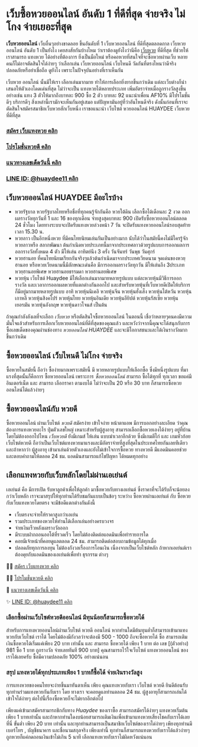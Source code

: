 # เว็บซื้อหวยออนไลน์ อันดับ 1 ที่ดีที่สุด จ่ายจริง ไม่โกง จ่ายเยอะที่สุด

 **เว็บหวยออนไลน์** เว็บอื่นๆอย่างขาดลอย ขึ้นอันดับที่ 1 เว็บหวยออนไลน์ ที่ดีที่สุดตลอดกาล
 เว็บหวยออนไลน์ อันดับ 1 เป็นยังไง เคยสงสัยกันบ้างไหม ว่าเราต้องดูยังไงว่านีคือ [เว็บหวย](https://tankhuay.com/) ที่ดีที่สุด ที่ช่วยให้เราสามารถ แทงหวย ได้อย่างที่ต้องการ ยิ่งเป็นมือใหม่ หรือคอหวยที่สนใจที่จะซื้อหวยผ่านเว็บ หลายคนก็ไม่อาจตัดสินใจได้ง่ายๆ ว่าเลือกเล่น เว็บหวยออนไลน์ เว็บไหนดี วัดกันที่ตรงไหนว่าดีจริง ปลอดภัยหรือย่าเชื่อถือ ดูยังไง เพราะในปัจจุบันอย่างที่เราเห็นกัน

เว็บหวย ออนไลน์ นั้นมีให้เรา เลือกเล่นมากมาย ทำให้การเลือกยิ่งยากขึ้นกว่าเดิม แต่ละเว็บต่างก็นำเสนอให้ตัวเองโดดเด่นที่สุด ไม่ว่าจะเป็น แทงหวยได้หลายประเภท เพิ่มอัตราจ่ายเมื่อถูกรางวัลสูงขึ้นอย่างเช่น แทง 3 ตัวให้มากถึงบาทละ 900 ซื้อ 2 ตัว บาทละ 92 แนะนำเพื่อน AF10% มีโปรโมชั่นดีๆ บริการดีๆ สิ่งเหล่านี้เรามักจะเห็นกันอยู่เสมอ แต่ปัญหามันอยู่ที่ว่าอันไหนดีจริง ดังนั้นก่อนที่เราจะตัดสินใจสมัครสมาชิกเว็บหวยสักเว็บหนึ่ง เราขอแนะนำ เว็บไซต์ หวยออนไลน์ HUAYDEE เว็บหวย ที่ดีที่สุด

###  [สมัคร เว็บแทงหวย คลิก](https://play.huaydee.net/auth/registration "สมัครเว็บแทงหวย")

###  [โปรโมชั่นหวยดี คลิก](https://huaydee.net/home/promotion/)

###  [แนวทางเลขเด็ดวันนี้ คลิก](https://tankhuay.com/)

###  [LINE ID: @huaydee11 คลิก](https://lin.ee/R6yoIsW)

## เว็บหวยออนไลน์ HUAYDEE มีอะไรบ้าง
- หวยรัฐบาล หวยรัฐบาลไทยหรือชื่อที่ทุกคนรู้จักกันคือ หวยใต้ดิน เลือกซื้อได้เดือนละ 2 งวด ออกผลรางวัลทุกวันที่ 1 และ 16 ของทุกเดือน จ่ายสูงสุดบาทละ 900 เปิดรับซื้อหวยออนไลน์ตลอด 24 ชั่วโมง โดยทางระบบจะเปิดรับแทงหวยล่วงหน้า 7 วัน จะปิดรับแทงหวยออนไลน์รอบสุดท้าย เวลา 15.30 น.
- หวยลาว เป็นอีกหนึ่งหวย ที่มีคนไทยนิยมเล่นกันเป็นอย่างมาก นับได้ว่าในสมัยนี้คงไม่มีใครรู้จักหวยลาวหรือ สลากพัฒนา ต้นกำเนิดหวยประเภทนี้มาจากประเทศลาวด้วยรูปแบบการออกผลการออกรางวัลทั้งหมด 4 ตัว มีให้เล่น อาทิตย์นึง 3 ครั่ง วันจันทร์ วันพุธ วันศุกร์
- หวยฮานอย ที่คนไทยนิยมเรียกกันจริงๆแล้วต้นกำเนิดมาจากประเทศเวียดนาม จุดเด่นของหวยฺฮานอย หรือหวยเวียดนามนี้มีลักษณะเด่นคือ มีการออกผลรางวัลทุกวัน มีให้เล่นถึง 3ประเภท หวยฺฮานอยพิเศษ หวยฮานอยธรรมดา หวยฮานอยพิเศษ
- หวยหุ้น เว็บไซต์ Huaydee มีให้เลือกเล่นมากมายหลายรูปแบบ แต่ละหวยหุ้นมีวิธีการออกรางวัล และเวลาการออกผลหวยที่แตกต่างกันออกไป และสำหรับหวยหุ้นที่เว็บหวยดีเปิดให้บริการก็มีอยู่มากมายหลายรูปแบบ อาทิ หวยหุ้นนิเคอิ หวยหุ้นจีน หวยหุ้นฮั่งเส็ง หวยหุ้นไต้หวัน หวยหุ้นเกาหลี หวยหุ้นสิงคโปร์ หวยหุ้นไทย หวยหุ้นอินเดีย หวยหุ้นอียิปต์ หวยหุ้นรัสเซีย หวยหุ้นเยอรมัน หวยหุ้นอังกฤษ หวยหุ้นดาวโจนส์ เป็นต้น

ถ้าคุณกำลังลังเลที่จะเลือก *เว็บหวย* หรือตัดสินใจซื้อหวยออนไลน์ ในตอนนี้ เชื่อว่าหลายๆคนคงมีความมั่นใจแล้วสำหรับการเลือกเว็บหวยออนไลน์ที่ดีที่สุดของคุณแล้ว และหวังว่าจากนี้คุณจะได้สนุกกับการซื้อเลขเด็ดของคุณผ่านช่องทาง *หวยออนไลน์ HUAYDEE* และจะมีโอกาสชนะและได้เงินรางวัลมากขึ้นกว่าเดิม

## ซื้อหวยออนไลน์ เว็บไหนดี ไม่โกง จ่ายจริง

ซื้อหวยในสมัยนี้ ถือว่า ซื้อง่ายมากเพราะสมัยนี้ มี หวยหลายรูปแบบให้เลือกซื้อ ซึ่งมีหนึ่งรูปแบบ ที่มาแรงที่สุดนั้นก็คือการ ซื้อหวยออนไลน์ เพราะการ *ซื้อหวยออนไลน์* สามารถ ซื้อได้ทุกที่ ทุกเวลา ขอแค่มีอินเตอร์เน็ต และ สามารถ เลือกราคา ตามงบได้ ไม่ว่าจะเป็น 20 หรือ 30 บาท ก็สามารถซื้อหวยออนไลน์ได้แล้วง่ายๆ


## ซื้อหวยออนไลน์กับ หวยดี

ซื้อหวยออนไลน์ ผ่านเว็บไซต์ *หวยดี* สมัครง่าย เข้าใจง่าย หน้าตาแอพ มีการบอกอย่างละเอียด ว่าคุณต้องการแทงหวยอะไร ปุ่มตัวเลขใหญ่ เหมาะสำหรับผู้สูงอายุ สามารถเลือกซื้อหวยเองได้ง่ายๆ อยู่ที่บ้านโดยไม่ต้องออกไปไหน *เว็บหวยดี* ยังมีเกมส์ ให้เล่น แบบฆ่าเวลาอีกด้วย ซึ่งมีเกมตีไก่ และ เกมหัวก้อย เว็บไซต์หวยดี ถือว่าเป็นเว็บไซต์แทงหวยมาแรงและมีอัตราจ่ายที่สูงที่สุดในประเทศไทยกันเลยทีเดียว และถ้าหากว่า ผู้สูงอายุ เข้ามาเล่นด้วยตัวเองและยังไม่เข้าใจการซื้อหวย ทางหวยดี มีแอดมินคอยช่วยและตอบคำถามให้ตลอด 24 ชม. แอดมินสามารถแก้ไขปัญหา ได้หมดทุกอย่าง

## เลือกแทงหวยกับเว็บหลักโดยไม่ผ่านเอเย่นต์

เอเย่นต์ คือ มีการเปิด รับหาลูกค้าเพื่อให้ลูกค้า มาซื้อหวยกับทางเอเย่นต์ ซึ่งราคาที่จะได้รับก็จะน้อยลงกว่าเว็บหลัก เราจะมาสรุปให้ทุกท่านได้รับชมกันแบบเป็นข้อๆ ระหว่าง ซื้อหวยผ่านเอเย่นต์ กับ ซื้อหวยกับเว็บแทงหวยโดยตรง จะมีข้อดีแตกต่างกันดังนี้

- เว็บตรงจะจ่ายให้ราคาสูงกว่าเอเย่น
- รวมประเภทของหวยให้ท่านได้เลือกเล่นอย่างครบวงจร
- จ่ายเงินเร็วหลังผลรางวัลออก
- มีระบบฝากถอนออโต้ที่รวดเร็ว โดยไม่ต้องติดต่อแอดมินเพื่อทำรายการใด
- คอยมีเจ้าหน้าที่คอยดูแลตลอด 24 ชม. สามารถติดต่อสอบถามข้อมูลได้ทุกเมื่อ
- ปลอดภัยทุกการลงทุน ไม่ต้องกังวลเรื่องการโอนเงิน เนื่องจากเป็นเว็บไซต์หลัก ถ้าหากเอเย่นต์เราต้องคุยกับแอดมินของเอเย่นต์เพื่อทำ ธุรกรรม ต่างๆ

👨‍🚀 [สมัคร เว็บแทงหวย คลิก](https://play.huaydee.net/auth/registration "สมัครเว็บแทงหวย")

👩‍⚖️ [โปรโมชั่นหวยดี คลิก](https://huaydee.net/home/promotion/)

🧝 [แนวทางเลขเด็ดวันนี้ คลิก](https://tankhuay.com/)

✨ [LINE ID: @huaydee11 คลิก](https://lin.ee/R6yoIsW)

### เลือกซื้อผ่านเว็บไซต์หวยดีออนไลน์ มีทุนน้อยก็สามารถซื้อหวยได้
สำหรับการแทงหวยออนไลน์ผ่านเว็บไซต์ หวยดี ออนไลน์ หากท่านใดมีต้นทุนต่ำก็สามารถเข้ามาแทงหวยกับเว็บไซต์ เราได้ โดยไม่ต้องมีกังวลว่าจะต้องมี 500 - 1000 ถึงจะซื้อหวยได้ ซื้อ สามารถเติมเงินซื้อหวยได้เริ่มแค่เพียง 20 บาท เท่านั้น และ สามารถ ซื้อหวยได้ เพียง 1 บาท ต่อ เลข [(ตัวอย่าง) 981 ซื้อ 1 บาท ถูกรางวัล จ่ายเลยทันที 900 บาท] คุณสามารถไว้ใจเว็บไซต์ แทงหวยออนไลน์ ของเราได้เลยครับ ซื้อมีความปลอดภัย 100% อย่างแน่นอน

### สรุป แทงหวยได้ทุกประเภทเพียง 1 บาทก็ซื้อได้ จ่ายเงินรางวัลสูง
การแทงหวยของคนไทยจะง่ายขึ้นมาทันตาเห็น เพียง คุณแทงหวยกับเรา เว็บไซต์ หวยดี ยินดีต้อนรับทุกท่านร่วมแทงหวยกันกับเรา โดย ทางเรา จะคอยดูแลท่านตลอด 24 ชม. ผู้สูงอายุก็สามารถเล่นได้เข้าใจได้ง่ายๆ ต่อไปนี้เรื่องซื้อหวยก็จะไม่ยากอีกต่อไป

เพียงแค่เข้ามาสมัครสามารถชิกกับทาง *Huaydee* ของเราซื้อ สามารถสมัครได้ง่ายๆ แทงหวยเริ่มต้นเพียง 1 บาทเท่านั้น และถ้าหากท่านใดงบน้อยสามารถเติมเงินเพื่อเข้ามาแทงหวยเสี่ยงโชคกับเราได้เลยที่นี่ ขั้นต่ำ เพียง 20 บาท เท่านั้น และทุกท่านสามารถเป็นสมาชิกเว็บไซต์ของเราได่ง่ายๆ เพียงทุกท่านมี เบอร์โทร , บัญชีธนาคาร และชื่อนามสกุลจริง เพียงเท่านี้ ทุกท่านก็สามารถแทงหวยกับเราได้แล้วง่ายๆ ถูกหวยก็แค่กดถอนเงินเข้าไม่เกิน 5 นาที เลือกแทงหวยกับเราไม่ผิดหวังแน่นอน
